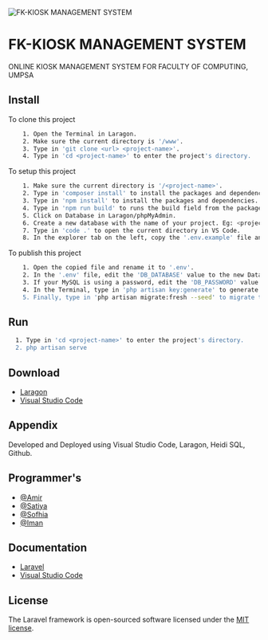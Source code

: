 ![FK-KIOSK MANAGEMENT SYSTEM](https://lh3.google.com/u/0/d/1rv52Sqwg_5wQG2IFieLz8_O_XKoV1opU=w1920-h911-iv1)

# FK-KIOSK MANAGEMENT SYSTEM
ONLINE KIOSK MANAGEMENT SYSTEM FOR FACULTY OF COMPUTING, UMPSA


## Install

To clone this project
```bash
    1. Open the Terminal in Laragon.
    2. Make sure the current directory is '/www'.
    3. Type in 'git clone <url> <project-name>'.
    4. Type in 'cd <project-name>' to enter the project's directory.
```

To setup this project
```bash
    1. Make sure the current directory is '/<project-name>'.
    2. Type in 'composer install' to install the packages and dependencies.
    3. Type in 'npm install' to install the packages and dependencies.
    4. Type in 'npm run build' to runs the build field from the package.json scripts field.
    5. Click on Database in Laragon/phpMyAdmin.
    6. Create a new database with the name of your project. Eg: <project_name>
    7. Type in 'code .' to open the current directory in VS Code.
    8. In the explorer tab on the left, copy the '.env.example' file and paste it in the same directory.
```

To publish this project
```bash
    1. Open the copied file and rename it to '.env'.
    2. In the '.env' file, edit the 'DB_DATABASE' value to the new Database name that you   have created.
    3. If your MySQL is using a password, edit the 'DB_PASSWORD' value with your password.
    4. In the Terminal, type in 'php artisan key:generate' to generate the project's 'APP_KEY'.
    5. Finally, type in 'php artisan migrate:fresh --seed' to migrate the database tables for the project.
```

## Run
```bash
  1. Type in 'cd <project-name>' to enter the project's directory.
  2. php artisan serve
```
    
## Download
 - [Laragon](https://laragon.org/download/)
 - [Visual Studio Code](https://code.visualstudio.com/download)


## Appendix
Developed and Deployed using Visual Studio Code, Laragon, Heidi SQL, Github.


## Programmer's
- [@Amir](https://github.com/amir1611)
- [@Satiya](https://github.com/satiyaganes06)
- [@Sofhia](https://github.com/SofhiaziziCool)
- [@Iman](https://github.com/chiciko10)


## Documentation
 - [Laravel](https://laravel.com/docs/10.x)
 - [Visual Studio Code](https://code.visualstudio.com/docs)

## License
The Laravel framework is open-sourced software licensed under the [MIT license](https://opensource.org/licenses/MIT).
